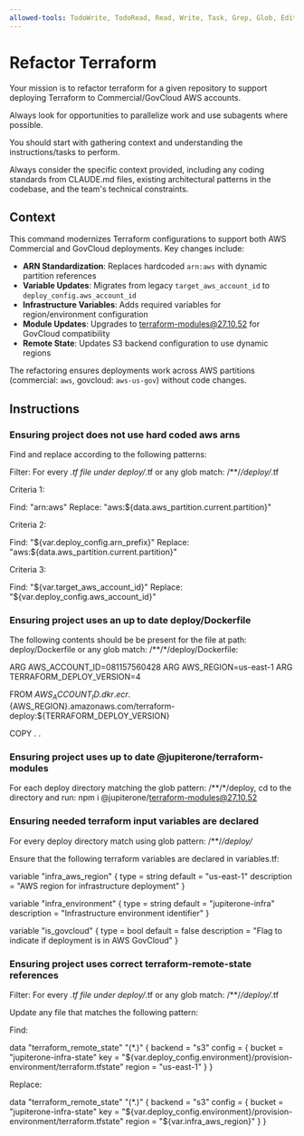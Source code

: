 ```yaml
---
allowed-tools: TodoWrite, TodoRead, Read, Write, Task, Grep, Glob, Edit, MultiEdit, Task, Glob, Grep, Bash
---
```

# Refactor Terraform

Your mission is to refactor terraform for a given repository to support deploying Terraform to Commercial/GovCloud AWS accounts.

Always look for opportunities to parallelize work and use subagents where possible.

You should start with gathering context and understanding the instructions/tasks to perform.

Always consider the specific context provided, including any coding standards from CLAUDE.md files, existing architectural patterns in the codebase, and the team's technical constraints.

## Context

  This command modernizes Terraform configurations to support both AWS Commercial and GovCloud deployments. Key changes include:

  - **ARN Standardization**: Replaces hardcoded `arn:aws` with dynamic partition references
  - **Variable Updates**: Migrates from legacy `target_aws_account_id` to `deploy_config.aws_account_id`
  - **Infrastructure Variables**: Adds required variables for region/environment configuration
  - **Module Updates**: Upgrades to terraform-modules@27.10.52 for GovCloud compatibility
  - **Remote State**: Updates S3 backend configuration to use dynamic regions

  The refactoring ensures deployments work across AWS partitions (commercial: `aws`, govcloud: `aws-us-gov`) without code changes.

## Instructions

### Ensuring project does not use hard coded aws arns

Find and replace according to the following patterns: 

Filter: For every *.tf file under deploy/*.tf or any glob match: /**/*/deploy/*.tf

Criteria 1:

  Find: "arn:aws"
  Replace: "aws:${data.aws_partition.current.partition}"

Criteria 2:

  Find: "${var.deploy_config.arn_prefix}"
  Replace: "aws:${data.aws_partition.current.partition}"

Criteria 3:

  Find: "${var.target_aws_account_id}"
  Replace: "${var.deploy_config.aws_account_id}"

### Ensuring project uses an up to date deploy/Dockerfile

The following contents should be be present for the file at path: deploy/Dockerfile or any glob match: /**/*/deploy/Dockerfile:

  ARG AWS_ACCOUNT_ID=081157560428
  ARG AWS_REGION=us-east-1
  ARG TERRAFORM_DEPLOY_VERSION=4

  FROM ${AWS_ACCOUNT_ID}.dkr.ecr.${AWS_REGION}.amazonaws.com/terraform-deploy:${TERRAFORM_DEPLOY_VERSION}

  COPY . .
  
### Ensuring project uses up to date @jupiterone/terraform-modules

For each deploy directory matching the glob pattern: /**/*/deploy, cd to the directory and run: npm i @jupiterone/terraform-modules@27.10.52

### Ensuring needed terraform input variables are declared

For every deploy directory match using glob pattern: /**/*/deploy/*

Ensure that the following terraform variables are declared in variables.tf:

  variable "infra_aws_region" {
    type        = string
    default     = "us-east-1"
    description = "AWS region for infrastructure deployment"
  }

  variable "infra_environment" {
    type        = string
    default     = "jupiterone-infra"
    description = "Infrastructure environment identifier"
  }

  variable "is_govcloud" {
    type        = bool
    default     = false
    description = "Flag to indicate if deployment is in AWS GovCloud"
  }

### Ensuring project uses correct terraform-remote-state references

Filter: For every *.tf file under deploy/*.tf or any glob match: /**/*/deploy/*.tf

Update any file that matches the following pattern:

Find:

  data "terraform_remote_state" "(*.)" {
    backend = "s3"
    config = {
      bucket = "jupiterone-infra-state"
      key    = "${var.deploy_config.environment}/provision-environment/terraform.tfstate"
      region = "us-east-1"
    }
  }
  
Replace:

  data "terraform_remote_state" "(*.)" {
    backend = "s3"
    config = {
      bucket = "jupiterone-infra-state"
      key    = "${var.deploy_config.environment}/provision-environment/terraform.tfstate"
      region = "${var.infra_aws_region}"
    }
  }


